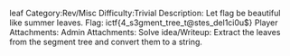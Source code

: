 leaf
Category:Rev/Misc
Difficulty:Trivial
Description: Let flag be beautiful like summer leaves.
Flag: ictf{4_s3gment_tree_t@stes_del1ci0u$}
Player Attachments:
Admin Attachments:
Solve idea/Writeup: Extract the leaves from the segment tree and convert them to a string.